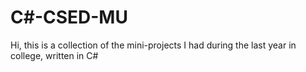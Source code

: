 # C#-CSED-MU

Hi, this is a collection of the mini-projects I had during the last year in college, written in C#
